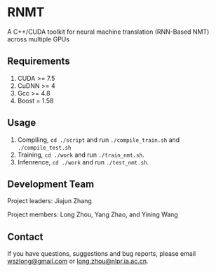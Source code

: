# RNMT
A C++/CUDA toolkit for neural machine translation (RNN-Based NMT) across multiple GPUs


Requirements
---
1. CUDA >= 7.5
2. CuDNN >= 4
3. Gcc >= 4.8
4. Boost = 1.58


Usage
---
1. Compiling, `cd ./script` and run `./compile_train.sh` and `./compile_test.sh`
2. Training, `cd ./work` and run `./train_nmt.sh`.
3. Infenrence, `cd ./work` and run `./test_nmt.sh`.


Development Team
---
Project leaders: Jiajun Zhang

Project members: Long Zhou, Yang Zhao, and Yining Wang


Contact
---

If you have questions, suggestions and bug reports, please email wszlong@gmail.com or long.zhou@nlpr.ia.ac.cn.

